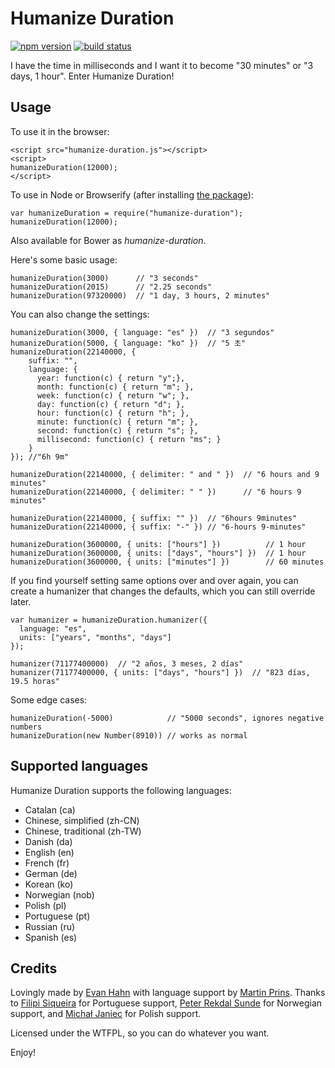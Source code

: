 Humanize Duration
=================

[![npm version](https://badge.fury.io/js/humanize-duration.svg)](https://npmjs.org/package/humanize-duration)
[![build status](https://travis-ci.org/EvanHahn/HumanizeDuration.js.svg?branch=master)](https://travis-ci.org/EvanHahn/HumanizeDuration.js)

I have the time in milliseconds and I want it to become "30 minutes" or "3 days, 1 hour". Enter Humanize Duration!

Usage
-----

To use it in the browser:

    <script src="humanize-duration.js"></script>
    <script>
    humanizeDuration(12000);
    </script>

To use in Node or Browserify (after installing [the package](https://npmjs.org/package/humanize-duration)):

    var humanizeDuration = require("humanize-duration");
    humanizeDuration(12000);

Also available for Bower as *humanize-duration*.

Here's some basic usage:

    humanizeDuration(3000)      // "3 seconds"
    humanizeDuration(2015)      // "2.25 seconds"
    humanizeDuration(97320000)  // "1 day, 3 hours, 2 minutes"

You can also change the settings:

    humanizeDuration(3000, { language: "es" })  // "3 segundos"
    humanizeDuration(5000, { language: "ko" })  // "5 초"
    humanizeDuration(22140000, { 
        suffix: "",
        language: {
          year: function(c) { return "y";},
          month: function(c) { return "m"; },
          week: function(c) { return "w"; },
          day: function(c) { return "d"; },
          hour: function(c) { return "h"; },
          minute: function(c) { return "m"; },
          second: function(c) { return "s"; },
          millisecond: function(c) { return "ms"; }
        }
    }); //"6h 9m"

    humanizeDuration(22140000, { delimiter: " and " })  // "6 hours and 9 minutes"
    humanizeDuration(22140000, { delimiter: " " })      // "6 hours 9 minutes"

    humanizeDuration(22140000, { suffix: "" })  // "6hours 9minutes"
    humanizeDuration(22140000, { suffix: "-" }) // "6-hours 9-minutes"

    humanizeDuration(3600000, { units: ["hours"] })          // 1 hour
    humanizeDuration(3600000, { units: ["days", "hours"] })  // 1 hour
    humanizeDuration(3600000, { units: ["minutes"] })        // 60 minutes

If you find yourself setting same options over and over again, you can create a humanizer that changes the defaults, which you can still override later.

    var humanizer = humanizeDuration.humanizer({
      language: "es",
      units: ["years", "months", "days"]
    });

    humanizer(71177400000)  // "2 años, 3 meses, 2 días"
    humanizer(71177400000, { units: ["days", "hours"] })  // "823 días, 19.5 horas"

Some edge cases:

    humanizeDuration(-5000)            // "5000 seconds", ignores negative numbers
    humanizeDuration(new Number(8910)) // works as normal

Supported languages
-------------------

Humanize Duration supports the following languages:

* Catalan (ca)
* Chinese, simplified (zh-CN)
* Chinese, traditional (zh-TW)
* Danish (da)
* English (en)
* French (fr)
* German (de)
* Korean (ko)
* Norwegian (nob)
* Polish (pl)
* Portuguese (pt)
* Russian (ru)
* Spanish (es)

Credits
-------

Lovingly made by [Evan Hahn](http://evanhahn.com/) with language support by [Martin Prins](https://github.com/magarcia). Thanks to [Filipi Siqueira](https://github.com/filipi777) for Portuguese support, [Peter Rekdal Sunde](https://github.com/peters) for Norwegian support, and [Michał Janiec](https://github.com/mjjaniec) for Polish support.

Licensed under the WTFPL, so you can do whatever you want.

Enjoy!
